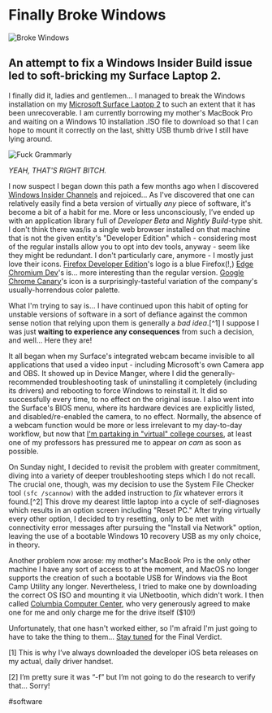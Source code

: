# Finally Broke Windows

![Broke Windows](https://i.snap.as/CF3xPXEF.jpg)

## An attempt to fix a Windows Insider Build issue led to soft-bricking my Surface Laptop 2.

I finally did it, ladies and gentlemen... I managed to break the Windows installation on my [Microsoft Surface Laptop 2](https://www.davidblue.wtf/t/surface/) to such an extent that it has been unrecoverable. I am currently borrowing my mother's MacBook Pro and waiting on a Windows 10 installation .ISO file to download so that I can hope to mount it correctly on the last, shitty USB thumb drive I still have lying around.

![Fuck Grammarly](https://i.snap.as/GG9y4pmC.png)

*YEAH, THAT'S RIGHT BITCH.*

I now suspect I began down this path a few months ago when I discovered [Windows Insider Channels](https://blogs.windows.com/windows-insider/2020/06/15/introducing-windows-insider-channels/) and rejoiced... As I've discovered that one can relatively easily find a beta version of virtually _any_ piece of software, it's become a bit of a habit for me. More or less unconsciously, I’ve ended up with an application library full of _Developer Beta_ and _Nightly_ _Build_\-type shit. I don't think there was/is a single web browser installed on that machine that is not the given entity's "Developer Edition" which - considering most of the regular installs allow you to opt into dev tools, anyway - seem like they might be redundant. I don't particularly care, anymore - I mostly just love their icons. [Firefox Developer Edition](https://www.mozilla.org/en-US/firefox/developer/)'s logo is a blue Firefox(!,) [Edge Chromium Dev](https://www.microsoftedgeinsider.com/en-us/download)'s is... more interesting than the regular version. [Google Chrome Canary](https://www.google.com/chrome/canary/)'s icon is a surprisingly-tasteful variation of the company's usually-horrendous color palette.

What I'm trying to say is... I have continued upon this habit of opting for unstable versions of software in a sort of defiance against the common sense notion that relying upon them is generally a _bad idea_.[^1] I suppose I was just **waiting to experience any consequences** from such a decision, and well... Here they are!

It all began when my Surface's integrated webcam became invisible to all applications that used a video input - including Microsoft's own Camera app and OBS. It showed up in Device Manger, where I did the generally-recommended troubleshooting task of uninstalling it completely (including its drivers) and rebooting to force Windows to reinstall it. It did so successfully every time, to no effect on the original issue. I also went into the Surface's BIOS menu, where its hardware devices are explicitly listed, and disabled/re-enabled the camera, to no effect. Normally, the absence of a webcam function would be more or less irrelevant to my day-to-day workflow, but now that [I'm partaking in "virtual" college courses](https://www.davidblue.wtf/college-return/), at least one of my professors has pressured me to appear _on cam_ as soon as possible.

On Sunday night, I decided to revisit the problem with greater commitment, diving into a variety of deeper troubleshooting steps which I do not recall. The crucial one, though, was my decision to use the System File Checker tool ``(sfc /scannow)`` with the added instruction to _fix_ whatever errors it found.[^2] This drove my dearest little laptop into a cycle of self-diagnoses which results in an option screen including "Reset PC." After trying virtually every other option, I decided to try resetting, only to be met with connectivity error messages after pursuing the "Install via Network" option, leaving the use of a bootable Windows 10 recovery USB as my only choice, in theory.

Another problem now arose: my mother's MacBook Pro is the only other machine I have any sort of access to at the moment, and MacOS no longer supports the creation of such a bootable USB for Windows via the Boot Camp Utility any longer. Nevertheless, I tried to make one by downloading the correct OS ISO and mounting it via UNetbootin, which didn't work. I then called [Columbia Computer Center](https://www.colcomputers.com/), who very generously agreed to make one for me and only charge me for the drive itself ($10!)

Unfortunately, that one hasn't worked either, so I'm afraid I'm just going to have to take the thing to them... [Stay tuned](https://www.davidblue.wtf/t/surface/) for the Final Verdict.

[1] This is why I’ve always downloaded the developer iOS beta releases on my actual, daily driver handset.

[2] I’m pretty sure it was “-f” but I’m not going to do the research to verify that… Sorry!

#software